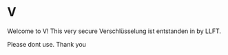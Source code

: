 # V
 
Welcome to V! 
This very secure Verschlüsselung ist entstanden in by LLFT.

Please dont use.
Thank you
